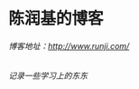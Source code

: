 陈润基的博客
=======================

###### 博客地址：http://www.runji.com/

###### 记录一些学习上的东东


























